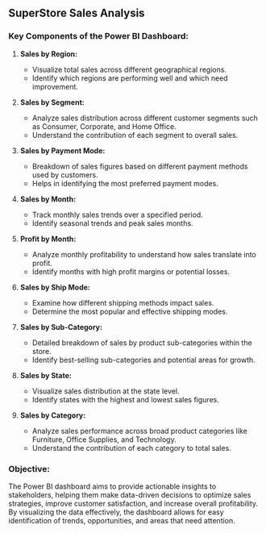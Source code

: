 ## SuperStore Sales Analysis

### Key Components of the Power BI Dashboard:

1. **Sales by Region:**
   - Visualize total sales across different geographical regions.
   - Identify which regions are performing well and which need improvement.

2. **Sales by Segment:**
   - Analyze sales distribution across different customer segments such as Consumer, Corporate, and Home Office.
   - Understand the contribution of each segment to overall sales.

3. **Sales by Payment Mode:**
   - Breakdown of sales figures based on different payment methods used by customers.
   - Helps in identifying the most preferred payment modes.

4. **Sales by Month:**
   - Track monthly sales trends over a specified period.
   - Identify seasonal trends and peak sales months.

5. **Profit by Month:**
   - Analyze monthly profitability to understand how sales translate into profit.
   - Identify months with high profit margins or potential losses.

6. **Sales by Ship Mode:**
   - Examine how different shipping methods impact sales.
   - Determine the most popular and effective shipping modes.

7. **Sales by Sub-Category:**
   - Detailed breakdown of sales by product sub-categories within the store.
   - Identify best-selling sub-categories and potential areas for growth.

8. **Sales by State:**
   - Visualize sales distribution at the state level.
   - Identify states with the highest and lowest sales figures.

9. **Sales by Category:**
   - Analyze sales performance across broad product categories like Furniture, Office Supplies, and Technology.
   - Understand the contribution of each category to total sales.

### Objective:

The Power BI dashboard aims to provide actionable insights to stakeholders, helping them make data-driven decisions to optimize sales strategies, improve customer satisfaction, and increase overall profitability. By visualizing the data effectively, the dashboard allows for easy identification of trends, opportunities, and areas that need attention.
